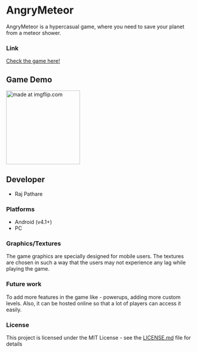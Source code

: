 # AngryMeteor
AngryMeteor is a hypercasual game, where you need to save your planet from a meteor shower.

### Link 
<p><a href="https://play.google.com/store/apps/details?id=com.KTKGameStudios.AngryMeteor">Check the game here!</a></p>

## Game Demo
<a href="https://imgflip.com/gif/2tu2rz"><img src="https://i.imgflip.com/2tu2rz.gif" title="made at imgflip.com" width = "200px"></a>



## Developer
- Raj Pathare

### Platforms
- Android (v4.1+)
- PC


### Graphics/Textures
The game graphics are specially designed for mobile users. The textures are chosen in such a way that the users may not experience any lag while playing the game.


### Future work
To add more features in the game like - powerups, adding more custom levels. Also, it can be hosted online so that a lot of players can access it easily.

### License

This project is licensed under the MIT License - see the [LICENSE.md](LICENSE.md) file for details
